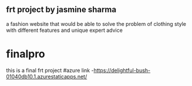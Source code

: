 ## frt project by jasmine sharma
a fashion website that would be able to solve the problem of clothing style with different features and unique expert advice
# finalpro
this is a final frt project
#azure link -https://delightful-bush-01040db10.1.azurestaticapps.net/
